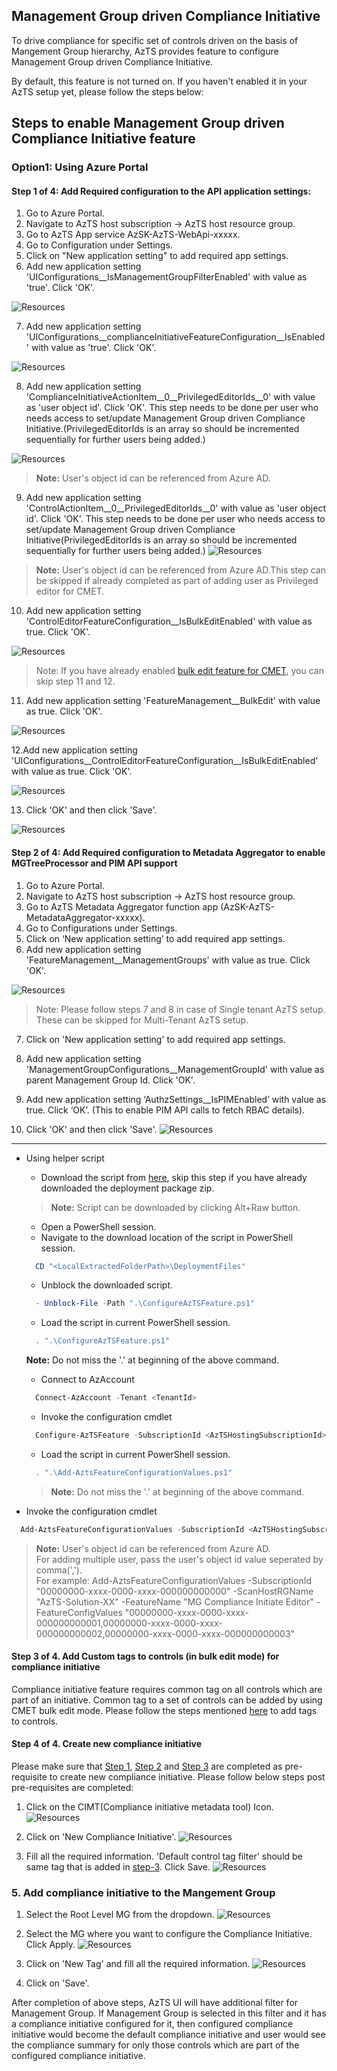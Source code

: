 ## Management Group driven Compliance Initiative
To drive compliance for specific set of controls driven on the basis of  Mangement Group hierarchy, AzTS provides feature to configure Management Group driven Compliance Initiative.

By default, this feature is not turned on. If you haven't enabled it in your AzTS setup yet, please follow the steps below:

## Steps to enable Management Group driven Compliance Initiative feature
### Option1: Using Azure Portal
#### **Step 1 of 4: Add Required configuration to the API application settings:**
1. Go to Azure Portal.
2. Navigate to AzTS host subscription -> AzTS host resource group.
3. Go to AzTS App service AzSK-AzTS-WebApi-xxxxx.
4. Go to Configuration under Settings.
5. Click on "New application setting" to add required app settings.
6. Add new application setting 'UIConfigurations__IsManagementGroupFilterEnabled' with value as 'true'. Click 'OK'.

![Resources](../../Images/06_MGCI_AddCOnfig_1.png)

7. Add new application setting 'UIConfigurations__complianceInitiativeFeatureConfiguration__IsEnabled' with value as 'true'. Click 'OK'.

![Resources](../../Images/06_MGCI_AddConfig_2.png)

8. Add new application setting 'ComplianceInitiativeActionItem__0__PrivilegedEditorIds__0' with value as 'user object id'. Click 'OK'. This step needs to be done per user who needs access to set/update Management Group driven Compliance Initiative.(PrivilegedEditorIds is an array so should be incremented sequentially for further users being added.)

![Resources](../../Images/06_MGCI_AddConfig3.png)

> **Note:** User's object id can be referenced from Azure AD.

9. Add new application setting 'ControlActionItem__0__PrivilegedEditorIds__0'  with value as 'user object id'. Click 'OK'. This step needs to be done per user who needs access to set/update Management Group driven Compliance Initiative(PrivilegedEditorIds is an array so should be incremented sequentially for further users being added.)
![Resources](../../Images/06_MGCI_AddConfig_4.png)
> **Note:** User's object id can be referenced from Azure AD.This step can be skipped if already completed as part of adding user as Privileged editor for CMET.

10. Add new application setting 'ControlEditorFeatureConfiguration__IsBulkEditEnabled' with value as true. Click 'OK'. 

![Resources](../../Images/06_MGCI_AddConfig_5.png)

>Note: If you have already enabled [bulk edit feature for CMET](./FeaturesInCMET.md#bulk-edit), you can skip step 11 and 12.
11. Add new application setting 'FeatureManagement__BulkEdit' with value as true. Click 'OK'.

![Resources](../../Images/06_MGCI_AddConfig_6.png)

12.Add new application setting 'UIConfigurations__ControlEditorFeatureConfiguration__IsBulkEditEnabled' with value as true. Click 'OK'.

![Resources](../../Images/06_MGCI_AddConfig_7.png)

13. Click 'OK' and then click 'Save'.

![Resources](../../Images/06_MGCI_AddConfig_8.png)


#### Step 2 of 4:	Add Required configuration to Metadata Aggregator to enable MGTreeProcessor and PIM API support


1. Go to Azure Portal.
2. Navigate to AzTS host subscription -> AzTS host resource group.
3. Go to AzTS Metadata Aggregator function app (AzSK-AzTS-MetadataAggregator-xxxxx).
4. Go to Configurations under Settings.
5. Click on ‘New application setting’ to add required app settings.
6. Add new application setting 'FeatureManagement__ManagementGroups' with value as true. Click 'OK'. 

![Resources](../../Images/06_MGCI_EnableMGTree.png)

>Note: Please follow steps 7 and 8 in case of Single tenant AzTS setup. These can be skipped for Multi-Tenant AzTS setup.
7. Click on 'New application setting' to add required app settings.
8. Add new application setting 'ManagementGroupConfigurations__ManagementGroupId' with value as parent Management Group Id. Click 'OK'. 

9. Add new application setting ‘AuthzSettings__IsPIMEnabled’ with value as true. Click ‘OK’. (This to enable PIM API calls to fetch RBAC details).

10. Click 'OK' and then click 'Save'.
![Resources](../../Images/06_MGCIEnableMGAndSave.png)

-----

- Using helper script

  - Download the script from [here](../../TemplateFiles/DeploymentFiles.zip), skip this step if you have already downloaded the deployment package zip.
  > **Note:** Script can be downloaded by clicking Alt+Raw button.
  - Open a PowerShell session.
  - Navigate to the download location of the script in PowerShell session.
  ``` PowerShell
    CD "<LocalExtractedFolderPath>\DeploymentFiles"
  ```

  - Unblock the downloaded script.
  ``` PowerShell
    - Unblock-File -Path ".\ConfigureAzTSFeature.ps1"
  ```
  - Load the script in current PowerShell session.
  ``` PowerShell
    . ".\ConfigureAzTSFeature.ps1"
  ```
     **Note:** Do not miss the '.' at beginning of the above command.
    
  - Connect to AzAccount
  ``` PowerShell
    Connect-AzAccount -Tenant <TenantId>
  ```
  - Invoke the configuration cmdlet
  ``` PowerShell
    Configure-AzTSFeature -SubscriptionId <AzTSHostingSubscriptionId> -ScanHostRGName <AzTSHostingRGName> -FeatureName "MG Compliance Initiate Editor" -FeatureActionType "Enable"
  ```
  - Load the script in current PowerShell session.
  ``` PowerShell
    . ".\Add-AztsFeatureConfigurationValues.ps1"
  ```
    > **Note:** Do not miss the '.' at beginning of the above command.
 - Invoke the configuration cmdlet
  ``` PowerShell
    Add-AztsFeatureConfigurationValues -SubscriptionId <AzTSHostingSubscriptionId> -ScanHostRGName <AzTSHostingRGName> -FeatureName "MG Compliance Initiate Editor"  -FeatureConfigValues "user's object id"
   ```
   > **Note:** User's object id can be referenced from Azure AD.<br />
    For adding multiple user, pass the user's object id value seperated by comma(',').<br />
    For example:  Add-AztsFeatureConfigurationValues -SubscriptionId "00000000-xxxx-0000-xxxx-000000000000" -ScanHostRGName "AzTS-Solution-XX" -FeatureName "MG Compliance Initiate Editor"  -FeatureConfigValues "00000000-xxxx-0000-xxxx-000000000001,00000000-xxxx-0000-xxxx-000000000002,00000000-xxxx-0000-xxxx-000000000003"


#### Step 3 of 4.	Add Custom tags to controls (in bulk edit mode) for compliance initiative
Compliance initiative feature requires common tag on all controls which are part of an initiative. Common tag to a set of controls can be added by using CMET bulk edit mode. Please follow the steps mentioned [here](../../06-Customizing%20AzTS%20for%20your%20org/Extending%20AzTS/FeaturesInCMET.md) to add tags to controls.


#### Step 4 of 4. Create new compliance initiative 
Please make sure that [Step 1](#1-add-required-configuration-to-the-api-application-settings), [Step 2](#2-add-required-configuration-to-metadata-aggregator-to-enable-mgtreeprocessor-and-pim-api-support) and [Step 3](#3-add-custom-tags-to-controls-in-bulk-edit-mode-for-compliance-initiative) are completed as pre-requisite to create new compliance initiative. Please follow below steps post pre-requisites are completed:

1. Click on the CIMT(Compliance initiative metadata tool) Icon.
![Resources](../../Images/06_MGCI_CIMT_1.png)

2. Click on 'New Compliance Initiative'.
![Resources](../../Images/06_MGCI_CIMT_5.png)

3. Fill all the required information. 'Default control tag filter' should be same tag that is added in [step-3](#3-add-custom-tags-to-controls-in-bulk-edit-mode-for-compliance-initiative). Click Save.
![Resources](../../Images/06_MGCI_CIMT_6.png)


### 5. Add compliance initiative to the Mangement Group
1. Select the Root Level MG from the dropdown.
![Resources](../../Images/06_MGCI_CIMT_2.png)

2. Select the MG where you want to configure the Compliance Initiative. Click Apply.
![Resources](../../Images/06_MGCI_CIMT_3.png)

3. Click on 'New Tag' and fill all the required information.
![Resources](../../Images/06_MGCI_CIMT_7.png)

4. Click on 'Save'.

After completion of above steps, AzTS UI will have additional filter for Management Group. If Management Group is selected in this filter and it has a compliance initiative configured for it, then configured compliance initiative would become the default compliance initiative and user would see the compliance summary for only those controls which are part of the configured compliance initiative. 



